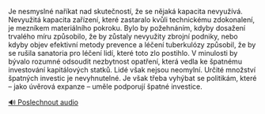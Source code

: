 
Je nesmyslné naříkat nad skutečností, že se nějaká kapacita nevyužívá. Nevyužitá kapacita zařízení, které zastaralo kvůli technickému zdokonalení, je mezníkem materiálního pokroku. Bylo by požehnáním, kdyby dosažení trvalého míru způsobilo, že by zůstaly nevyužity zbrojní podniky, nebo kdyby objev efektivní metody prevence a léčení tuberkulózy způsobil, že by se rušila sanatoria pro léčení lidí, které toto zlo postihlo. V minulosti by bývalo rozumné odsoudit nezbytnost opatření, která vedla ke špatnému investování kapitálových statků. Lidé však nejsou neomylní. Určité množství špatných investic je nevyhnutelné. Je však třeba vyhýbat se politikám, které – jako úvěrová expanze – uměle podporují špatné investice.

[🔊 Poslechnout audio](/data/7-paragraphs/audio/chapter_72/para_007-Je-nesmysln-nakat-nad-skutenost-e-se-njak.mp3)
